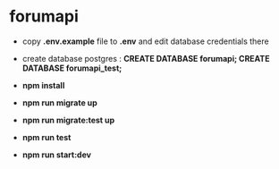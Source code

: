 # forumapi

- copy __.env.example__ file to __.env__ and edit database credentials there
- create database postgres : __CREATE DATABASE forumapi; CREATE DATABASE forumapi_test;__

- __npm install__
- __npm run migrate up__
- __npm run migrate:test up__
- __npm run test__
- __npm run start:dev__
